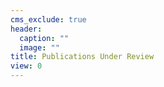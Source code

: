 ```yaml
---
cms_exclude: true
header:
  caption: ""
  image: ""
title: Publications Under Review
view: 0
---
```

